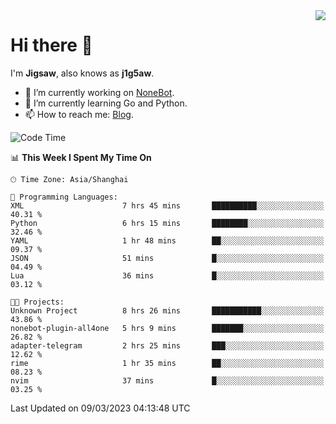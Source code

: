 <a href="#">
  <img align="right" src="https://github-readme-stats.vercel.app/api?username=j1g5awi&count_private=true&show_icons=true&title_color=80070B&text_color=B3B3B3&bg_color=212121&icon_color=80070B" />
</a>

# Hi there 👋

I'm **Jigsaw**, also knows as **j1g5aw**.

- 🔭 I’m currently working on [NoneBot](https://github.com/nonebot).
- 🌱 I’m currently learning Go and Python.
- 📫 How to reach me: [Blog](https://blog.maddestroyer.xyz/).

<!--START_SECTION:waka-->
![Code Time](http://img.shields.io/badge/Code%20Time-1%2C088%20hrs%2031%20mins-blue)

📊 **This Week I Spent My Time On** 

```text
🕑︎ Time Zone: Asia/Shanghai

💬 Programming Languages: 
XML                      7 hrs 45 mins       ██████████░░░░░░░░░░░░░░░   40.31 % 
Python                   6 hrs 15 mins       ████████░░░░░░░░░░░░░░░░░   32.46 % 
YAML                     1 hr 48 mins        ██░░░░░░░░░░░░░░░░░░░░░░░   09.37 % 
JSON                     51 mins             █░░░░░░░░░░░░░░░░░░░░░░░░   04.49 % 
Lua                      36 mins             █░░░░░░░░░░░░░░░░░░░░░░░░   03.12 % 

🐱‍💻 Projects: 
Unknown Project          8 hrs 26 mins       ███████████░░░░░░░░░░░░░░   43.86 % 
nonebot-plugin-all4one   5 hrs 9 mins        ███████░░░░░░░░░░░░░░░░░░   26.82 % 
adapter-telegram         2 hrs 25 mins       ███░░░░░░░░░░░░░░░░░░░░░░   12.62 % 
rime                     1 hr 35 mins        ██░░░░░░░░░░░░░░░░░░░░░░░   08.23 % 
nvim                     37 mins             █░░░░░░░░░░░░░░░░░░░░░░░░   03.25 % 
```


 Last Updated on 09/03/2023 04:13:48 UTC
<!--END_SECTION:waka-->
